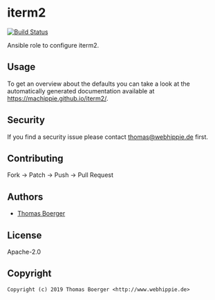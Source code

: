 # iterm2

[![Build Status](https://cloud.drone.io/api/badges/machippie/iterm2/status.svg)](https://cloud.drone.io/machippie/iterm2)

Ansible role to configure iterm2.

## Usage

To get an overview about the defaults you can take a look at the automatically generated documentation available at https://machippie.github.io/iterm2/.

## Security

If you find a security issue please contact thomas@webhippie.de first.


## Contributing

Fork -> Patch -> Push -> Pull Request


## Authors

* [Thomas Boerger](https://github.com/tboerger)


## License

Apache-2.0


## Copyright

```
Copyright (c) 2019 Thomas Boerger <http://www.webhippie.de>
```

